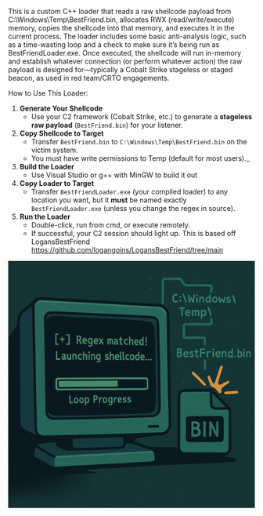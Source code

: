 This is a custom C++ loader that reads a raw shellcode payload from C:\Windows\Temp\BestFriend.bin, allocates RWX (read/write/execute) memory, copies the shellcode into that memory, and executes it in the current process.
The loader includes some basic anti-analysis logic, such as a time-wasting loop and a check to make sure it’s being run as BestFriendLoader.exe.
Once executed, the shellcode will run in-memory and establish whatever connection (or perform whatever action) the raw payload is designed for—typically a Cobalt Strike stageless or staged beacon, as used in red team/CRTO engagements.

How to Use This Loader:

1. **Generate Your Shellcode**
    - Use your C2 framework (Cobalt Strike, etc.) to generate a **stageless raw payload** (`BestFriend.bin`) for your listener.
2. **Copy Shellcode to Target**
    - Transfer `BestFriend.bin` to `C:\Windows\Temp\BestFriend.bin` on the victim system.
    - You must have write permissions to Temp (default for most users)._
3. **Build the Loader**
    - Use Visual Studio or g++ with MinGW to build it out
4. **Copy Loader to Target**
    - Transfer `BestFriendLoader.exe` (your compiled loader) to any location you want, but it **must** be named exactly `BestFriendLoader.exe` (unless you change the regex in source).
5. **Run the Loader**
    - Double-click, run from cmd, or execute remotely.
    - If successful, your C2 session should light up.
This is based off LogansBestFriend https://github.com/logangoins/LogansBestFriend/tree/main 

![BestFriend](BestFriend.png)

